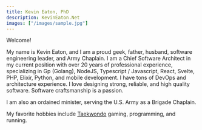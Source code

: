 ```yaml
---
title: Kevin Eaton, PhD
description: KevinEaton.Net
images: ["/images/sample.jpg"]
---
```


Welcome!

My name is Kevin Eaton, and I am a proud geek, father, husband, software engineering leader, and Army Chaplain. I am a Chief Software Architect in my current position with over 20 years of professional experience, specializing in Gp (Golang), NodeJS, Typescript / Javascript, React, Svelte, PHP, Elixir, Python, and mobile development. I have tons of DevOps and architecture experience. I love designing strong, reliable, and high quality software. Software craftsmanship is a passion.

I am also an ordained minister, serving the U.S. Army as a Brigade Chaplain.

My favorite hobbies include [Taekwondo](https://www.kiantkd.com) gaming, programming, and running.
